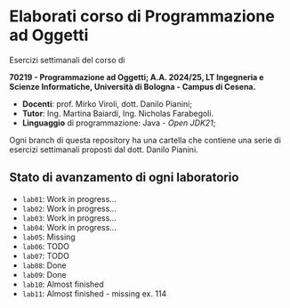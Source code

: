 # Elaborati corso di Programmazione ad Oggetti
Esercizi settimanali del corso di

**70219 - Programmazione ad Oggetti; A.A. 2024/25, LT Ingegneria e Scienze Informatiche, Università di Bologna - Campus di Cesena.**

- **Docenti**: prof. Mirko Viroli, dott. Danilo Pianini;
- **Tutor**: Ing. Martina Baiardi, Ing. Nicholas Farabegoli.
- **Linguaggio** di programmazione: Java - _Open JDK21_;

Ogni branch di questa repository ha una cartella che contiene una serie di esercizi settimanali proposti dal dott. Danilo Pianini.

## Stato di avanzamento di ogni laboratorio

- `lab01`: Work in progress...
- `lab02`: Work in progress...
- `lab03`: Work in progress...
- `lab04`: Work in progress...
- `lab05`: Missing
- `lab06`: TODO
- `lab07`: TODO
- `lab08`: Done
- `lab09`: Done
- `lab10`: Almost finished
- `lab11`: Almost finished - missing ex. 114

